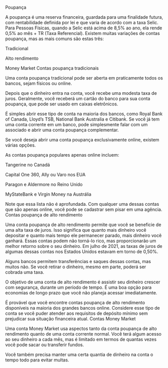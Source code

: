 Poupança

A poupança é uma reserva financeira, guardada para uma finalidade futura, com rentabilidade definida por lei e que varia de acordo com a taxa Selic. Para Pessoas Físicas, quando a Selic está acima de 8,5% ao ano, ela rende 0,5% ao mês + TR (Taxa Referencial).
Existem muitas variações de contas poupança, mas as mais comuns são estas três:

Tradicional

Alto rendimento

Money Market
Contas poupança tradicionais

Uma conta poupança tradicional pode ser aberta em praticamente todos os bancos, sejam físicos ou online.

Depois que o dinheiro entra na conta, você recebe uma modesta taxa de juros. Geralmente, você receberá um cartão do banco para sua conta poupança, que pode ser usado em caixas eletrônicos.

É simples abrir esse tipo de conta na maioria dos bancos, como Royal Bank of Canada, Lloyd’s TSB, National Bank Australia e Citibank. Se você já tem uma conta corrente em um banco, pode simplesmente falar com um associado e abrir uma conta poupança complementar.

Se você deseja abrir uma conta poupança exclusivamente online, existem várias opções.

As contas poupança populares apenas online incluem:

Tangerine no Canadá

Capital One 360, Ally ou Varo nos EUA

Paragon e Aldermore no Reino Unido

MyStateBank e Virgin Money na Austrália

Note que essa lista não é aprofundada. Com qualquer uma dessas contas que são apenas online, você pode se cadastrar sem pisar em uma agência.
Contas poupança de alto rendimento

Uma conta poupança de alto rendimento permite que você se beneficie de uma alta taxa de juros. Isso significa que quanto mais dinheiro você depositar e quanto mais tempo ele permanecer parado, mais dinheiro você ganhará. Essas contas podem não torná-lo rico, mas proporcionarão um melhor retorno sobre o seu dinheiro. Em julho de 2021, as taxas de juros de algumas dessas contas nos Estados Unidos estavam em torno de 0,50%.

Alguns bancos permitem transferências e saques dessas contas, mas muitos não. Se você retirar o dinheiro, mesmo em parte, poderá ser cobrada uma taxa.

O objetivo de uma conta de alto rendimento é assistir seu dinheiro crescer com segurança, durante um período de tempo. É uma boa opção para economias de longo prazo que você não planeja acessar imediatamente.

É provável que você encontre contas poupança de alto rendimento disponíveis na maioria dos grandes bancos online. Considere esse tipo de conta se você puder atender aos requisitos de depósito mínimo sem prejudicar sua situação financeira atual.
Contas Money Market

Uma conta Money Market usa aspectos tanto da conta poupança de alto rendimento quanto de uma conta corrente normal. Você terá algum acesso ao seu dinheiro a cada mês, mas é limitado em termos de quantas vezes você pode sacar ou transferir fundos.

Você também precisa manter uma certa quantia de dinheiro na conta o tempo todo para evitar multas.
